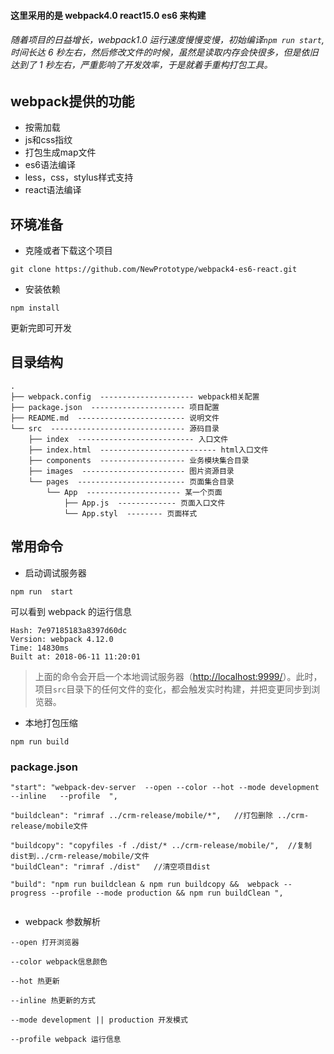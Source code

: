 #### 这里采用的是 webpack4.0 react15.0 es6 来构建

###### 随着项目的日益增长，webpack1.0 运行速度慢慢变慢，初始编译`npm run start`,时间长达 6 秒左右，然后修改文件的时候，虽然是读取内存会快很多，但是依旧达到了 1 秒左右，严重影响了开发效率，于是就着手重构打包工具。

## webpack提供的功能
- 按需加载
- js和css指纹
- 打包生成map文件
- es6语法编译
- less，css，stylus样式支持
- react语法编译

## 环境准备

- 克隆或者下载这个项目
```
git clone https://github.com/NewPrototype/webpack4-es6-react.git
```
- 安装依赖
```
npm install
```
更新完即可开发

## 目录结构

```
.
├── webpack.config  --------------------- webpack相关配置
├── package.json  --------------------- 项目配置
├── README.md  ------------------------ 说明文件
└── src  ------------------------------ 源码目录
    ├── index  -------------------------- 入口文件
    ├── index.html  -------------------------- html入口文件
    ├── components  ------------------- 业务模块集合目录
    ├── images  ----------------------- 图片资源目录
    └── pages  ------------------------ 页面集合目录
        └── App  --------------------- 某一个页面
            ├── App.js  ------------- 页面入口文件
            └── App.styl  -------- 页面样式
```


## 常用命令

- 启动调试服务器

```
npm run  start
```

可以看到 webpack 的运行信息

```
Hash: 7e97185183a8397d60dc
Version: webpack 4.12.0
Time: 14830ms
Built at: 2018-06-11 11:20:01
```

> 上面的命令会开启一个本地调试服务器（[http://localhost:9999/](http://localhost:9999/)）。此时，项目`src`目录下的任何文件的变化，都会触发实时构建，并把变更同步到浏览器。

- 本地打包压缩

```
npm run build
```

### package.json

```
"start": "webpack-dev-server  --open --color --hot --mode development --inline   --profile  ",
```

```
"buildclean": "rimraf ../crm-release/mobile/*",   //打包删除 ../crm-release/mobile文件
```

```
"buildcopy": "copyfiles -f ./dist/* ../crm-release/mobile/",  //复制dist到../crm-release/mobile/文件
"buildClean": "rimraf ./dist"   //清空项目dist
```

```
"build": "npm run buildclean & npm run buildcopy &&  webpack --progress --profile --mode production && npm run buildClean ",
```

```

```

- webpack 参数解析

```
--open 打开浏览器
```

```
--color webpack信息颜色
```

```
--hot 热更新
```

```
--inline 热更新的方式
```

```
--mode development || production 开发模式
```

```
--profile webpack 运行信息
```
